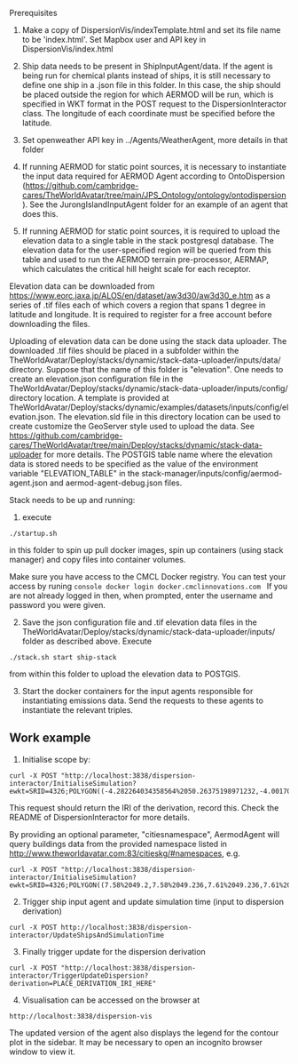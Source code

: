 Prerequisites
1) Make a copy of DispersionVis/indexTemplate.html and set its file name to be 'index.html'. Set Mapbox user and API key in DispersionVis/index.html
2) Ship data needs to be present in ShipInputAgent/data. If the agent is being run for chemical plants instead of ships, 
it is still necessary to define one ship in a .json file in this folder. In this case, the ship should be placed outside the region for which AERMOD will be run, which is specified in WKT format in the POST request to the DispersionInteractor class. The longitude of each coordinate must be specified before the latitude.  

3) Set openweather API key in ../Agents/WeatherAgent, more details in that folder

4) If running AERMOD for static point sources, it is necessary to instantiate the input data required for AERMOD Agent according to OntoDispersion (https://github.com/cambridge-cares/TheWorldAvatar/tree/main/JPS_Ontology/ontology/ontodispersion). See the JurongIslandInputAgent folder for an example of an agent that does this.

5) If running AERMOD for static point sources, it is required to upload the elevation data to a single table in the stack postgresql database. The elevation data for the user-specified region will be queried from this table and used to run the AERMOD terrain pre-processor, AERMAP, which calculates the critical hill height scale for each receptor. 

Elevation data can be downloaded from https://www.eorc.jaxa.jp/ALOS/en/dataset/aw3d30/aw3d30_e.htm as a series of .tif files each of which covers a region that spans 1 degree in latitude and longitude. It is required to register for a free account before downloading the files.

Uploading of elevation data can be done using the stack data uploader. The downloaded .tif files should be placed in a subfolder within the TheWorldAvatar/Deploy/stacks/dynamic/stack-data-uploader/inputs/data/ directory. Suppose that the name of this folder is "elevation". One needs to create an elevation.json configuration file in the TheWorldAvatar/Deploy/stacks/dynamic/stack-data-uploader/inputs/config/ directory location. A template is provided at TheWorldAvatar/Deploy/stacks/dynamic/examples/datasets/inputs/config/elevation.json. The elevation.sld file in this directory location can be used to create customize the GeoServer style used to upload the data. See https://github.com/cambridge-cares/TheWorldAvatar/tree/main/Deploy/stacks/dynamic/stack-data-uploader for more details. The POSTGIS table name where the elevation data is stored needs to be specified as the value of the environment variable "ELEVATION_TABLE" in the stack-manager/inputs/config/aermod-agent.json and aermod-agent-debug.json files. 



Stack needs to be up and running:
1) execute
```
./startup.sh
```

in this folder to spin up pull docker images, spin up containers (using stack manager) and copy files into container volumes.

Make sure you have access to the CMCL Docker registry. You can test your access by runing 
    ```console
    docker login docker.cmclinnovations.com
    ```
If you are not already logged in then, when prompted, enter the username and password you were given.

2) Save the json configuration file and .tif elevation data files in the TheWorldAvatar/Deploy/stacks/dynamic/stack-data-uploader/inputs/ folder as described above. Execute 

```
./stack.sh start ship-stack
```
from within this folder to upload the elevation data to POSTGIS.

3) Start the docker containers for the input agents responsible for instantiating emissions data. Send the requests to these agents to instantiate the relevant triples.

## Work example

1) Initialise scope by:
```
curl -X POST "http://localhost:3838/dispersion-interactor/InitialiseSimulation?ewkt=SRID=4326;POLYGON((-4.282264034358564%2050.26375198971232,-4.001705368451314%2050.26650880607838,-4.005497340234552%2050.44635115729881,-4.287117430213462%2050.44357678715814,-4.282264034358564%2050.26375198971232))&nx=400&ny=400"
```

This request should return the IRI of the derivation, record this. Check the README of DispersionInteractor for more details.

By providing an optional parameter, "citiesnamespace", AermodAgent will query buildings data from the provided namespace listed in http://www.theworldavatar.com:83/citieskg/#namespaces, e.g.
```
curl -X POST "http://localhost:3838/dispersion-interactor/InitialiseSimulation?ewkt=SRID=4326;POLYGON((7.58%2049.2,7.58%2049.236,7.61%2049.236,7.61%2049.2,7.58%2049.2))&nx=30&ny=30&citiesnamespace=pirmasensEPSG32633"
```

2) Trigger ship input agent and update simulation time (input to dispersion derivation)
```
curl -X POST http://localhost:3838/dispersion-interactor/UpdateShipsAndSimulationTime
```

3) Finally trigger update for the dispersion derivation
```
curl -X POST "http://localhost:3838/dispersion-interactor/TriggerUpdateDispersion?derivation=PLACE_DERIVATION_IRI_HERE"
```

4) Visualisation can be accessed on the browser at
```
http://localhost:3838/dispersion-vis

```
The updated version of the agent also displays the legend for the contour plot in the sidebar. It may be necessary to open an incognito browser window to view it. 

